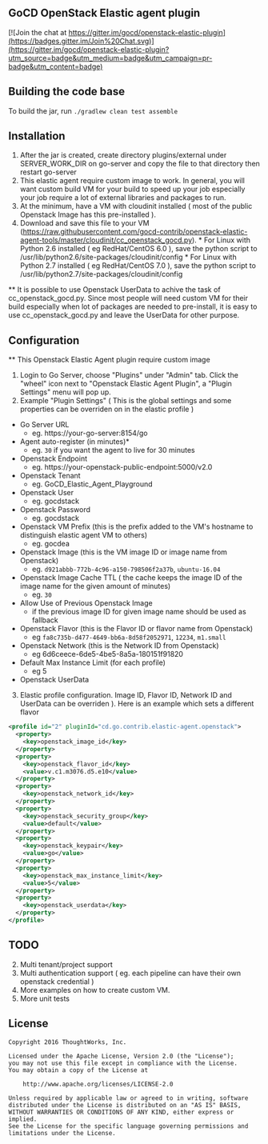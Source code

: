 ## GoCD OpenStack Elastic agent plugin


[![Join the chat at https://gitter.im/gocd/openstack-elastic-plugin](https://badges.gitter.im/Join%20Chat.svg)](https://gitter.im/gocd/openstack-elastic-plugin?utm_source=badge&utm_medium=badge&utm_campaign=pr-badge&utm_content=badge)


## Building the code base

To build the jar, run `./gradlew clean test assemble`

## Installation

1. After the jar is created,  create directory plugins/external under SERVER_WORK_DIR on go-server and copy the file to that directory then restart go-server
2. This elastic agent require custom image to work.  In general, you will want custom build VM for your build to speed up your job especially your job require a lot of external libraries and packages to run.
  1. At the minimum, have a VM with cloudinit installed ( most of the public Openstack Image has this pre-installed ).
  2. Download and save this file to your VM (https://raw.githubusercontent.com/gocd-contrib/openstack-elastic-agent-tools/master/cloudinit/cc_openstack_gocd.py).
    * For Linux with Python 2.6 installed ( eg RedHat/CentOS 6.0 ), save the python script to /usr/lib/python2.6/site-packages/cloudinit/config
    * For Linux with Python 2.7 installed ( eg RedHat/CentOS 7.0 ), save the python script to /usr/lib/python2.7/site-packages/cloudinit/config

**  It is possible to use Openstack UserData to achive the task of cc_openstack_gocd.py.  Since most people will need custom VM for their build especially when lot of packages are needed to pre-install, it is easy to use cc_openstack_gocd.py and leave the UserData for other purpose.

## Configuration

** This Openstack Elastic Agent plugin require custom image

1. Login to Go Server, choose "Plugins" under "Admin" tab.  Click the "wheel" icon next to "Openstack Elastic Agent Plugin", a "Plugin Settings" menu will pop up.
2. Example "Plugin Settings"  ( This is the global settings and some properties can be overriden on in the elastic profile )
  * Go Server URL
     * eg. https://your-go-server:8154/go
  * Agent auto-register (in minutes)*
     * eg. `30` if you want the agent to live for 30 minutes 
  * Openstack Endpoint
     * eg. https://your-openstack-public-endpoint:5000/v2.0
  * Openstack Tenant
     * eg. GoCD_Elastic_Agent_Playground
  * Openstack User
     * eg. gocdstack
  * Openstack Password
     * eg. gocdstack
  * Openstack VM Prefix (this is the prefix added to the VM's hostname to distinguish elastic agent VM to others)
     * eg. gocdea
  * Openstack Image (this is the VM image ID or image name from Openstack)
     * eg. `d921abbb-772b-4c96-a150-798506f2a37b`, `ubuntu-16.04`
  * Openstack Image Cache TTL ( the cache keeps the image ID of the image name  for the given amount of minutes)
     * eg. `30`
  * Allow Use of Previous Openstack Image 
     * if the previous image ID for given image name should be used as fallback
  * Openstack Flavor (this is the Flavor ID or flavor name from Openstack)
     * eg `fa8c735b-d477-4649-bb6a-8d58f2052971`, `12234`, `m1.small`
  * Openstack Network (this is the Network ID from Openstack)
    * eg 6d6ceece-6de5-4be5-8a5a-180151f91820
  * Default Max Instance Limit (for each profile)
    * eg 5
  * Openstack UserData
3. Elastic profile configuration.  Image ID,  Flavor ID,  Network ID and UserData can be overriden ).  Here is an example which sets a different flavor
```xml
<profile id="2" pluginId="cd.go.contrib.elastic-agent.openstack">
  <property>
    <key>openstack_image_id</key>
  </property>
  <property>
    <key>openstack_flavor_id</key>
    <value>v.c1.m3076.d5.e10</value>
  </property>
  <property>
    <key>openstack_network_id</key>
  </property>
  <property>
    <key>openstack_security_group</key>
    <value>default</value>
  </property>
  <property>
    <key>openstack_keypair</key>
    <value>go</value>
  </property>
  <property>
    <key>openstack_max_instance_limit</key>
    <value>5</value>
  </property>
  <property>
    <key>openstack_userdata</key>
  </property>
</profile>
```


## TODO

2. Multi tenant/project support
3. Multi authentication support ( eg. each pipeline can have their own openstack credential )
4. More examples on how to create custom VM.
5. More unit tests

## License

```plain
Copyright 2016 ThoughtWorks, Inc.

Licensed under the Apache License, Version 2.0 (the "License");
you may not use this file except in compliance with the License.
You may obtain a copy of the License at

    http://www.apache.org/licenses/LICENSE-2.0

Unless required by applicable law or agreed to in writing, software
distributed under the License is distributed on an "AS IS" BASIS,
WITHOUT WARRANTIES OR CONDITIONS OF ANY KIND, either express or implied.
See the License for the specific language governing permissions and
limitations under the License.
